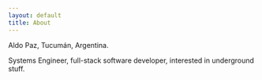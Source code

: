 ```yaml
---
layout: default
title: About
---
```


Aldo Paz, Tucumán, Argentina.

Systems Engineer, full-stack software developer, interested in underground stuff.
